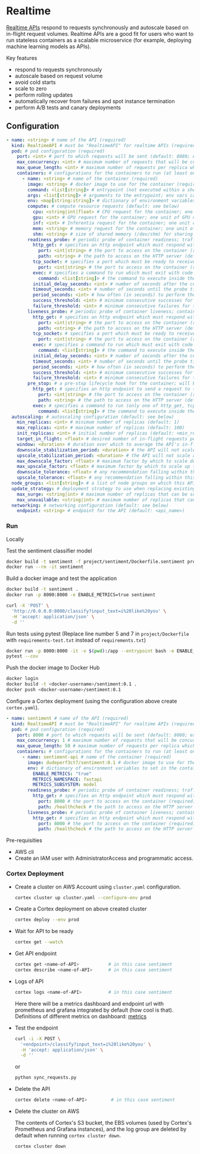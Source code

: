 # Realtime

[Realtime APIs](https://docs.cortex.dev/workloads/realtime) respond to requests synchronously and autoscale based on in-flight request volumes. Realtime APIs are a good fit for users who want to run stateless containers as a scalable microservice (for example, deploying machine learning models as APIs).

Key features

- respond to requests synchronously
- autoscale based on request volume
- avoid cold starts
- scale to zero
- perform rolling updates
- automatically recover from failures and spot instance termination
- perform A/B tests and canary deployments

## Configuration

```yaml
- name: <string> # name of the API (required)
  kind: RealtimeAPI # must be "RealtimeAPI" for realtime APIs (required)
  pod: # pod configuration (required)
    port: <int> # port to which requests will be sent (default: 8080; exported as $CORTEX_PORT)
    max_concurrency: <int> # maximum number of requests that will be concurrently sent into the container (default: 1)
    max_queue_length: <int> # maximum number of requests per replica which will be queued (beyond max_concurrency) before requests are rejected with error code 503 (default: 100)
    containers: # configurations for the containers to run (at least one constainer must be provided)
      - name: <string> # name of the container (required)
        image: <string> # docker image to use for the container (required)
        command: <list[string]> # entrypoint (not executed within a shell); env vars can be used with e.g. $(CORTEX_PORT) (default: the docker image's ENTRYPOINT)
        args: <list[string]> # arguments to the entrypoint; env vars can be used with e.g. $(CORTEX_PORT) (default: the docker image's CMD)
        env: <map[string:string]> # dictionary of environment variables to set in the container (optional)
        compute: # compute resource requests (default: see below)
          cpu: <string|int|float> # CPU request for the container; one unit of CPU corresponds to one virtual CPU; fractional requests are allowed, and can be specified as a floating point number or via the "m" suffix (default: 200m)
          gpu: <int> # GPU request for the container; one unit of GPU corresponds to one virtual GPU (default: 0)
          inf: <int> # Inferentia request for the container; one unit of inf corresponds to one virtual Inferentia chip (default: 0)
          mem: <string> # memory request for the container; one unit of memory is one byte and can be expressed as an integer or by using one of these suffixes: K, M, G, T (or their power-of two counterparts: Ki, Mi, Gi, Ti) (default: Null)
          shm: <string> # size of shared memory (/dev/shm) for sharing data between multiple processes, e.g. 64Mi or 1Gi (default: Null)
        readiness_probe: # periodic probe of container readiness; traffic will not be sent into the pod unless all containers' readiness probes are succeeding (optional)
          http_get: # specifies an http endpoint which must respond with status code 200 (only one of http_get, tcp_socket, and exec may be specified)
            port: <int|string> # the port to access on the container (required)
            path: <string> # the path to access on the HTTP server (default: /)
          tcp_socket: # specifies a port which must be ready to receive traffic (only one of http_get, tcp_socket, and exec may be specified)
            port: <int|string> # the port to access on the container (required)
          exec: # specifies a command to run which must exit with code 0 (only one of http_get, tcp_socket, and exec may be specified)
            command: <list[string]> # the command to execute inside the container, which is exec'd (not run inside a shell); the working directory is root ('/') in the container's filesystem (required)
          initial_delay_seconds: <int> # number of seconds after the container has started before the probe is initiated (default: 0)
          timeout_seconds: <int> # number of seconds until the probe times out (default: 1)
          period_seconds: <int> # how often (in seconds) to perform the probe (default: 10)
          success_threshold: <int> # minimum consecutive successes for the probe to be considered successful after having failed (default: 1)
          failure_threshold: <int> # minimum consecutive failures for the probe to be considered failed after having succeeded (default: 3)
        liveness_probe: # periodic probe of container liveness; container will be restarted if the probe fails (optional)
          http_get: # specifies an http endpoint which must respond with status code 200 (only one of http_get, tcp_socket, and exec may be specified)
            port: <int|string> # the port to access on the container (required)
            path: <string> # the path to access on the HTTP server (default: /)
          tcp_socket: # specifies a port which must be ready to receive traffic (only one of http_get, tcp_socket, and exec may be specified)
            port: <int|string> # the port to access on the container (required)
          exec: # specifies a command to run which must exit with code 0 (only one of http_get, tcp_socket, and exec may be specified)
            command: <list[string]> # the command to execute inside the container, which is exec'd (not run inside a shell); the working directory is root ('/') in the container's filesystem (required)
          initial_delay_seconds: <int> # number of seconds after the container has started before the probe is initiated (default: 0)
          timeout_seconds: <int> # number of seconds until the probe times out (default: 1)
          period_seconds: <int> # how often (in seconds) to perform the probe (default: 10)
          success_threshold: <int> # minimum consecutive successes for the probe to be considered successful after having failed (default: 1)
          failure_threshold: <int> # minimum consecutive failures for the probe to be considered failed after having succeeded (default: 3)
        pre_stop: # a pre-stop lifecycle hook for the container; will be executed before container termination (optional)
          http_get: # specifies an http endpoint to send a request to (only one of http_get, tcp_socket, and exec may be specified)
            port: <int|string> # the port to access on the container (required)
            path: <string> # the path to access on the HTTP server (default: /)
          exec: # specifies a command to run (only one of http_get, tcp_socket, and exec may be specified)
            command: <list[string]> # the command to execute inside the container, which is exec'd (not run inside a shell); the working directory is root ('/') in the container's filesystem (required)
  autoscaling: # autoscaling configuration (default: see below)
    min_replicas: <int> # minimum number of replicas (default: 1)
    max_replicas: <int> # maximum number of replicas (default: 100)
    init_replicas: <int> # initial number of replicas (default: <min_replicas>)
    target_in_flight: <float> # desired number of in-flight requests per replica (including requests actively being processed as well as queued), which the autoscaler tries to maintain (default: <max_concurrency>)
    window: <duration> # duration over which to average the API's in-flight requests per replica (default: 60s)
    downscale_stabilization_period: <duration> # the API will not scale below the highest recommendation made during this period (default: 5m)
    upscale_stabilization_period: <duration> # the API will not scale above the lowest recommendation made during this period (default: 1m)
    max_downscale_factor: <float> # maximum factor by which to scale down the API on a single scaling event (default: 0.75)
    max_upscale_factor: <float> # maximum factor by which to scale up the API on a single scaling event (default: 1.5)
    downscale_tolerance: <float> # any recommendation falling within this factor below the current number of replicas will not trigger a scale down event (default: 0.05)
    upscale_tolerance: <float> # any recommendation falling within this factor above the current number of replicas will not trigger a scale-up event (default: 0.05)
  node_groups: <list[string]> # a list of node groups on which this API can run (default: all node groups are eligible)
  update_strategy: # deployment strategy to use when replacing existing replicas with new ones (default: see below)
    max_surge: <string|int> # maximum number of replicas that can be scheduled above the desired number of replicas during an update; can be an absolute number, e.g. 5, or a percentage of desired replicas, e.g. 10% (default: 25%) (set to 0 to disable rolling updates)
    max_unavailable: <string|int> # maximum number of replicas that can be unavailable during an update; can be an absolute number, e.g. 5, or a percentage of desired replicas, e.g. 10% (default: 25%)
  networking: # networking configuration (default: see below)
    endpoint: <string> # endpoint for the API (default: <api_name>)
```

### Run

Locally

Test the sentiment classifier model

```bash
docker build -t sentiment -f project/sentiment/Dockerfile.sentiment project/sentiment/
docker run --rm -it sentiment
```

Build a docker image and test the application

```bash
docker build -t sentiment .
docker run -p 8000:8000 -e ENABLE_METRICS=true sentiment
```

```bash
curl -X 'POST' \
  'http://0.0.0.0:8000/classify?input_text=i%20like%20you' \
  -H 'accept: application/json' \
  -d ''
```

Run tests using pytest (Replace line number 5 and 7 in `project/Dockerfile` with `requirements-test.txt` instead of `requirements.txt`)

```bash
docker run -p 8000:8000 -it -v $(pwd):/app --entrypoint bash -e ENABLE_METRICS=true sentiment
pytest --cov
```

Push the docker image to Docker Hub

```bash
docker login
docker build -t <docker-username>/sentiment:0.1 .
docker push <docker-username>/sentiment:0.1
```

Configure a Cortex deployment (using the configuration above create `cortex.yaml`).

```yaml
- name: sentiment # name of the API (required)
  kind: RealtimeAPI # must be "RealtimeAPI" for realtime APIs (required)
  pod: # pod configuration (required)
    port: 8000 # port to which requests will be sent (default: 8080; exported as $CORTEX_PORT)
    max_concurrency: 1 # maximum number of requests that will be concurrently sent into the container (default: 1)
    max_queue_length: 50 # maximum number of requests per replica which will be queued (beyond max_concurrency) before requests are rejected with error code 503 (default: 100)
    containers: # configurations for the containers to run (at least one constainer must be provided)
      - name: sentiment-api # name of the container (required)
        image: dudeperf3ct7/sentiment:0.1 # docker image to use for the container (required)
        env: # dictionary of environment variables to set in the container (optional)
          ENABLE_METRICS: "true"
          METRICS_NAMESPACE: fastapi
          METRICS_SUBSYSTEM: model
        readiness_probe: # periodic probe of container readiness; traffic will not be sent into the pod unless all containers' readiness probes are succeeding (optional)
          http_get: # specifies an http endpoint which must respond with status code 200 (only one of http_get, tcp_socket, and exec may be specified)
            port: 8000 # the port to access on the container (required)
            path: /healthcheck # the path to access on the HTTP server (default: /)
        liveness_probe: # periodic probe of container liveness; container will be restarted if the probe fails (optional)
          http_get: # specifies an http endpoint which must respond with status code 200 (only one of http_get, tcp_socket, and exec may be specified)
            port: 8000 # the port to access on the container (required)
            path: /healthcheck # the path to access on the HTTP server (default: /)
```

Pre-requisities

- AWS cli
- Create an IAM user with AdministratorAccess and programmatic access.

### Cortex Deployment

- Create a cluster on AWS Account using `cluster.yaml` configuration.

  ```bash
  cortex cluster up cluster.yaml --configure-env prod
  ```

- Create a Cortex deployment on above created cluster

  ```bash
  cortex deploy --env prod
  ```

- Wait for API to be ready

  ```bash
  cortex get --watch
  ```

- Get API endpoint

  ```bash
  cortex get <name-of-API>           # in this case sentiment
  cortex describe <name-of-API>      # in this case sentiment
  ```

- Logs of API

  ```bash
  cortex logs <name-of-API>          # in this case sentiment
  ```

  Here there will be a metrics dashboard and endpoint url with prometheus and grafana integrated by default (how cool is that). Definitions of different metrics on dashboard: [metrics](https://docs.cortex.dev/workloads/realtime/metrics#metrics-in-the-dashboard)

- Test the endpoint

  ```bash
  curl -i -X POST \
    '<endpoint>/classify?input_text=i%20like%20you' \
    -H 'accept: application/json' \
    -d ''
  ```

  or

  ```bash
  python sync_requests.py
  ```

- Delete the API

  ```bash
  cortex delete <name-of-API>         # in this case sentiment
  ```

- Delete the cluster on AWS

  The contents of Cortex's S3 bucket, the EBS volumes (used by Cortex's Prometheus and Grafana instances), and the log group are deleted by default when running `cortex cluster down`.

  ```bash
  cortex cluster down
  ```